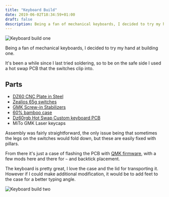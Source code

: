 ```yaml
---
title: "Keyboard Build"
date: 2019-06-02T18:34:59+01:00
draft: false
description: Being a fan of mechanical keyboards, I decided to try my hand at building one.
---
```


![Keyboard build one](/projects/images/keyboard01.jpg)

Being a fan of mechanical keyboards, I decided to try my hand at building one.

It's been a while since I last tried soldering, so to be on the safe side I used a hot swap PCB that the switches clip into.

## Parts

- [DZ60 CNC Plate in Steel](https://kbdfans.cn/products/dz60-cnc-aluminum-plate?variant=2208864469005)
- [Zealios 65g switches](https://kbdfans.cn/products/switch-68-cherry-gateron-zealio?variant=28763603140656)
- [GMK Screw-in Stabilizers](https://kbdfans.cn/products/gmk-screw-in-stabilizers)
- [60% bamboo case](https://kbdfans.cn/products/60-bamboo-case)
- [Dz60rgb Hot Swap Custom keyboard PCB](https://kbdfans.cn/products/dz60rgb-hot-swap-custom-keyboard-pcb)
- MiTo GMK Laser keycaps

Assembly was fairly straightforward, the only issue being that sometimes the legs on the switches would fold down, but these are easily fixed with pillars.

From there it's just a case of flashing the PCB with [QMK firmware](https://config.qmk.fm/#/dztech/dz60rgb/LAYOUT), with a few mods here and there for `~` and backtick placement.

The keyboard is pretty great, I love the case and the lid for transporting it. However if I could make additional modification, it would be to add feet to the case for a better typing angle.

![Keyboard build two](/projects/images/keyboard02.jpg)
